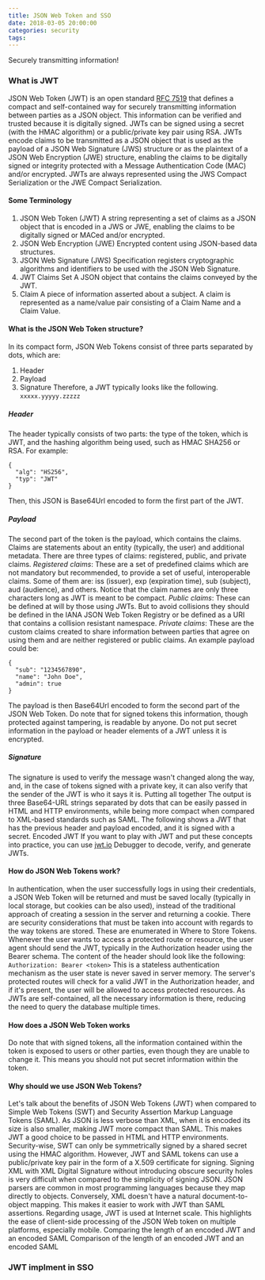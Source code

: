```yaml
---
title: JSON Web Token and SSO
date: 2018-03-05 20:00:00
categories: security
tags:
---
```

Securely transmitting information!
<!-- more -->
### What is JWT
JSON Web Token (JWT) is an open standard [RFC 7519](https://tools.ietf.org/html/rfc7519) that defines a compact and self-contained way for securely transmitting information between parties as a JSON object. This information can be verified and trusted because it is digitally signed. JWTs can be signed using a secret (with the HMAC algorithm) or a public/private key pair using RSA.
JWTs encode claims to be transmitted as a JSON object that is used as the payload of a JSON Web Signature (JWS) structure or as the plaintext of a JSON Web Encryption (JWE) structure, enabling the claims to be digitally signed or integrity protected with a Message Authentication Code (MAC) and/or encrypted.  JWTs are always represented using the JWS Compact Serialization or the JWE Compact Serialization.
#### Some Terminology
1. JSON Web Token (JWT)
A string representing a set of claims as a JSON object that is encoded in a JWS or JWE, enabling the claims to be digitally signed or MACed and/or encrypted.
2. JSON Web Encryption (JWE)
Encrypted content using JSON-based data structures.
3. JSON Web Signature (JWS)
Specification registers cryptographic algorithms and identifiers to be used with the JSON Web Signature.
4. JWT Claims Set
A JSON object that contains the claims conveyed by the JWT.
5. Claim
A piece of information asserted about a subject.  A claim is represented as a name/value pair consisting of a Claim Name and a Claim Value.

#### What is the JSON Web Token structure?
In its compact form, JSON Web Tokens consist of three parts separated by dots, which are:
1. Header
2. Payload
3. Signature
Therefore, a JWT typically looks like the following.
`xxxxx.yyyyy.zzzzz`

##### Header
The header typically consists of two parts: the type of the token, which is JWT, and the hashing algorithm being used, such as HMAC SHA256 or RSA. For example:

```
{
  "alg": "HS256",
  "typ": "JWT"
}
```
Then, this JSON is Base64Url encoded to form the first part of the JWT.

##### Payload
The second part of the token is the payload, which contains the claims. Claims are statements about an entity (typically, the user) and additional metadata. There are three types of claims: registered, public, and private claims.
*Registered claims*: These are a set of predefined claims which are not mandatory but recommended, to provide a set of useful, interoperable claims. Some of them are: iss (issuer), exp (expiration time), sub (subject), aud (audience), and others.
Notice that the claim names are only three characters long as JWT is meant to be compact.
*Public claims*: These can be defined at will by those using JWTs. But to avoid collisions they should be defined in the IANA JSON Web Token Registry or be defined as a URI that contains a collision resistant namespace.
*Private claims*: These are the custom claims created to share information between parties that agree on using them and are neither registered or public claims.
An example payload could be:
```
{
  "sub": "1234567890",
  "name": "John Doe",
  "admin": true
}
```
The payload is then Base64Url encoded to form the second part of the JSON Web Token.
Do note that for signed tokens this information, though protected against tampering, is readable by anyone. Do not put secret information in the payload or header elements of a JWT unless it is encrypted.

##### Signature
The signature is used to verify the message wasn't changed along the way, and, in the case of tokens signed with a private key, it can also verify that the sender of the JWT is who it says it is.
Putting all together
The output is three Base64-URL strings separated by dots that can be easily passed in HTML and HTTP environments, while being more compact when compared to XML-based standards such as SAML.
The following shows a JWT that has the previous header and payload encoded, and it is signed with a secret. Encoded JWT
If you want to play with JWT and put these concepts into practice, you can use [jwt.io](https://jwt.io/) Debugger to decode, verify, and generate JWTs.

#### How do JSON Web Tokens work?
In authentication, when the user successfully logs in using their credentials, a JSON Web Token will be returned and must be saved locally (typically in local storage, but cookies can be also used), instead of the traditional approach of creating a session in the server and returning a cookie.
There are security considerations that must be taken into account with regards to the way tokens are stored. These are enumerated in Where to Store Tokens.
Whenever the user wants to access a protected route or resource, the user agent should send the JWT, typically in the Authorization header using the Bearer schema. The content of the header should look like the following:
`Authorization: Bearer <token>`
This is a stateless authentication mechanism as the user state is never saved in server memory. The server's protected routes will check for a valid JWT in the Authorization header, and if it's present, the user will be allowed to access protected resources. As JWTs are self-contained, all the necessary information is there, reducing the need to query the database multiple times.

#### How does a JSON Web Token works
Do note that with signed tokens, all the information contained within the token is exposed to users or other parties, even though they are unable to change it. This means you should not put secret information within the token.

#### Why should we use JSON Web Tokens?
Let's talk about the benefits of JSON Web Tokens (JWT) when compared to Simple Web Tokens (SWT) and Security Assertion Markup Language Tokens (SAML).
As JSON is less verbose than XML, when it is encoded its size is also smaller, making JWT more compact than SAML. This makes JWT a good choice to be passed in HTML and HTTP environments.
Security-wise, SWT can only be symmetrically signed by a shared secret using the HMAC algorithm. However, JWT and SAML tokens can use a public/private key pair in the form of a X.509 certificate for signing. Signing XML with XML Digital Signature without introducing obscure security holes is very difficult when compared to the simplicity of signing JSON.
JSON parsers are common in most programming languages because they map directly to objects. Conversely, XML doesn't have a natural document-to-object mapping. This makes it easier to work with JWT than SAML assertions.
Regarding usage, JWT is used at Internet scale. This highlights the ease of client-side processing of the JSON Web token on multiple platforms, especially mobile.
Comparing the length of an encoded JWT and an encoded SAML Comparison of the length of an encoded JWT and an encoded SAML

### JWT implment in SSO